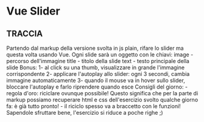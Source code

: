 # Vue Slider

## TRACCIA

Partendo dal markup della versione svolta in js plain, rifare lo slider ma questa volta usando Vue.
    Ogni slide sarà un oggetto con le chiavi:
image - percorso dell'immagine
title - titolo della slide
text - testo principale della slide
    Bonus:
    1- al click su una thumb, visualizzare in grande l'immagine corrispondente
    2- applicare l'autoplay allo slider: ogni 3 secondi, cambia immagine automaticamente
    3- quando il mouse va in hover sullo slider, bloccare l'autoplay e farlo riprendere quando esce
    Consigli del giorno:
    - regola d'oro: riciclare ovunque possibile! Questo significa che per la parte di markup possiamo recuperare html e css dell'esercizio svolto qualche giorno fa: è già tutto pronto!
    - il riciclo spesso va a braccetto con le funzioni! Sapendole sfruttare bene, l'esercizio si riduce a poche righe ;)